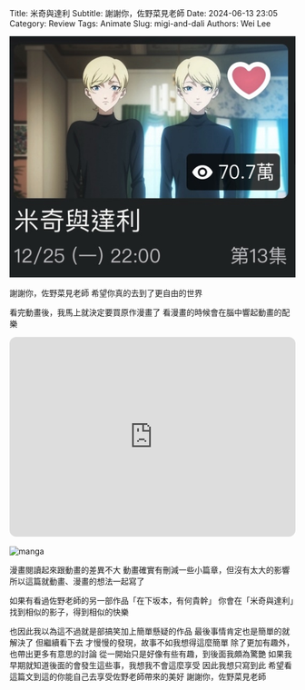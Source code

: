 Title: 米奇與達利
Subtitle: 謝謝你，佐野菜見老師
Date: 2024-06-13 23:05
Category: Review
Tags: Animate
Slug: migi-and-dali
Authors: Wei Lee

![migi-and-dali](/images/post-images/2024-migi-and-dali/migi-and-dali.jpg)

謝謝你，佐野菜見老師
希望你真的去到了更自由的世界


<!--more-->

看完動畫後，我馬上就決定要買原作漫畫了
看漫畫的時候會在腦中響起動畫的配樂

<iframe style="border-radius:12px" src="https://open.spotify.com/embed/track/4hk9vRxvm0TgekKRUvopoc?utm_source=generator" width="100%" height="352" frameBorder="0" allowfullscreen="" allow="autoplay; clipboard-write; encrypted-media; fullscreen; picture-in-picture" loading="lazy"></iframe>

![manga](/images/post-images/2024-migi-and-dali/manga.jpg)

漫畫閱讀起來跟動畫的差異不大
動畫確實有刪減一些小篇章，但沒有太大的影響
所以這篇就動畫、漫畫的想法一起寫了

如果有看過佐野老師的另一部作品「在下坂本，有何貴幹」
你會在「米奇與達利」找到相似的影子，得到相似的快樂

也因此我以為這不過就是部搞笑加上簡單懸疑的作品
最後事情肯定也是簡單的就解決了
但繼續看下去
才慢慢的發現，故事不如我想得這麼簡單
除了更加有趣外，也帶出更多有意思的討論
從一開始只是好像有些有趣，到後面我頗為驚艷
如果我早期就知道後面的會發生這些事，我想我不會這麼享受
因此我想只寫到此
希望看這篇文到這的你能自己去享受佐野老師帶來的美好
謝謝你，佐野菜見老師
